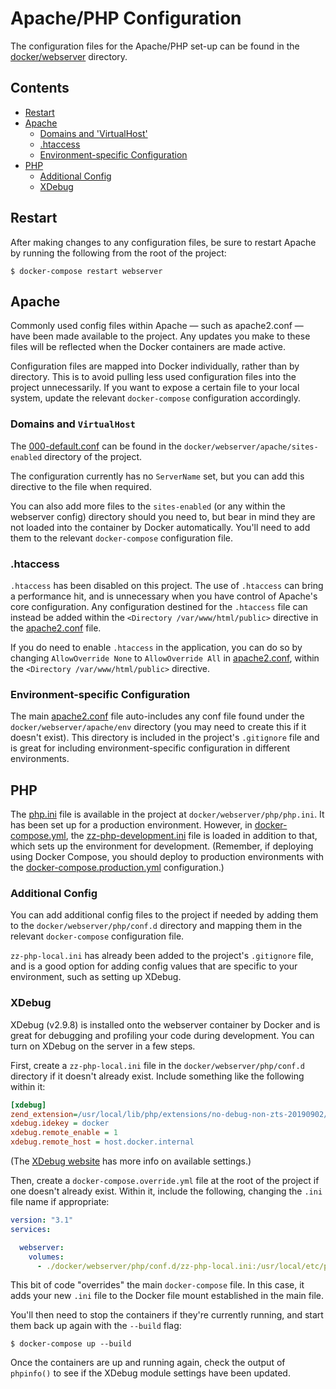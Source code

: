 # Apache/PHP Configuration
The configuration files for the Apache/PHP set-up can be found in the [docker/webserver](/docker/webserver) directory.

## Contents
* [Restart](#restart)
* [Apache](#apache)
  * [Domains and 'VirtualHost'](#domains-and-virtualhost)
  * [.htaccess](#htaccess)
  * [Environment-specific Configuration](#environment-specific-configuration)
* [PHP](#php)
  * [Additional Config](#additional-config)
  * [XDebug](#xdebug)

## Restart
After making changes to any configuration files, be sure to restart Apache by running the following from the root of the project:
```
$ docker-compose restart webserver
```

## Apache
Commonly used config files within Apache — such as apache2.conf — have been made available to the project. Any updates you make to these files will be reflected when the Docker containers are made active.

Configuration files are mapped into Docker individually, rather than by directory. This is to avoid pulling less used configuration files into the project unnecessarily. If you want to expose a certain file to your local system, update the relevant `docker-compose` configuration accordingly.

### Domains and `VirtualHost`
The [000-default.conf](/docker/webserver/apache/sites-enabled/000-default.conf) can be found in the `docker/webserver/apache/sites-enabled` directory of the project.

The configuration currently has no `ServerName` set, but you can add this directive to the file when required.

You can also add more files to the `sites-enabled` (or any within the webserver config) directory should you need to, but bear in mind they are not loaded into the container by Docker automatically. You'll need to add them to the relevant `docker-compose` configuration file.

### .htaccess
`.htaccess` has been disabled on this project. The use of `.htaccess` can bring a performance hit, and is unnecessary when you have control of Apache's core configuration. Any configuration destined for the `.htaccess` file can instead be added within the `<Directory /var/www/html/public>` directive in the [apache2.conf](/docker/webserver/apache/apache2.conf) file.

If you do need to enable `.htaccess` in the application, you can do so by changing `AllowOverride None` to `AllowOverride All` in [apache2.conf](/docker/webserver/apache/apache2.conf), within the `<Directory /var/www/html/public>` directive.

### Environment-specific Configuration
The main [apache2.conf](/docker/webserver/apache/apache2.conf) file auto-includes any conf file found under the `docker/webserver/apache/env` directory (you may need to create this if it doesn't exist). This directory is included in the project's `.gitignore` file and is great for including environment-specific configuration in different environments.


## PHP
The [php.ini](/docker/webserver/php/php.ini) file is available in the project at `docker/webserver/php/php.ini`. It has been set up for a production environment. However, in [docker-compose.yml](/docker-compose.yml), the [zz-php-development.ini](/docker/webserver/php/conf.d/zz-php-development.ini) file is loaded in addition to that, which sets up the environment for development. (Remember, if deploying using Docker Compose, you should deploy to production environments with the [docker-compose.production.yml](/docker-compose.production.yml) configuration.)

### Additional Config
You can add additional config files to the project if needed by adding them to the `docker/webserver/php/conf.d` directory and mapping them in the relevant `docker-compose` configuration file.

`zz-php-local.ini` has already been added to the project's `.gitignore` file, and is a good option for adding config values that are specific to your environment, such as setting up XDebug.

### XDebug
XDebug (v2.9.8) is installed onto the webserver container by Docker and is great for debugging and profiling your code during development. You can turn on XDebug on the server in a few steps.

First, create a `zz-php-local.ini` file in the `docker/webserver/php/conf.d` directory if it doesn't already exist. Include something like the following within it:
```ini
[xdebug]
zend_extension=/usr/local/lib/php/extensions/no-debug-non-zts-20190902/xdebug.so
xdebug.idekey = docker
xdebug.remote_enable = 1
xdebug.remote_host = host.docker.internal
```
(The [XDebug website](https://xdebug.org/docs/) has more info on available settings.)

Then, create a `docker-compose.override.yml` file at the root of the project if one doesn't already exist. Within it, include the following, changing the `.ini` file name if appropriate:
```yaml
version: "3.1"
services:

  webserver:
    volumes:
      - ./docker/webserver/php/conf.d/zz-php-local.ini:/usr/local/etc/php/conf.d/zz-php-local.ini
```
This bit of code "overrides" the main `docker-compose` file. In this case, it adds your new `.ini` file to the Docker file mount established in the main file.

You'll then need to stop the containers if they're currently running, and start them back up again with the `--build` flag:
```
$ docker-compose up --build
```

Once the containers are up and running again, check the output of `phpinfo()` to see if the XDebug module settings have been updated.
